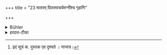 +++
title = "23 मातरम् पितरमाचर्यमग्नींश्च गृहाणि"

+++

<details><summary>Bühler</summary>

[MISSING]
</details>

<details><summary>हरदत्त-टीका</summary>

## सूत्रम्
[^१]मातरं पितरमाचार्यमग्नींश्च गृहाणि च रिक्तपाणिर्नोपगच्छेद्राजानं चेन्न श्रुतमिति ॥ २३ ॥  
### टिप्पनी

[^१]: इदं सूत्रं क. पुस्तक एव दृश्यते । नान्यत्र।
</details>
